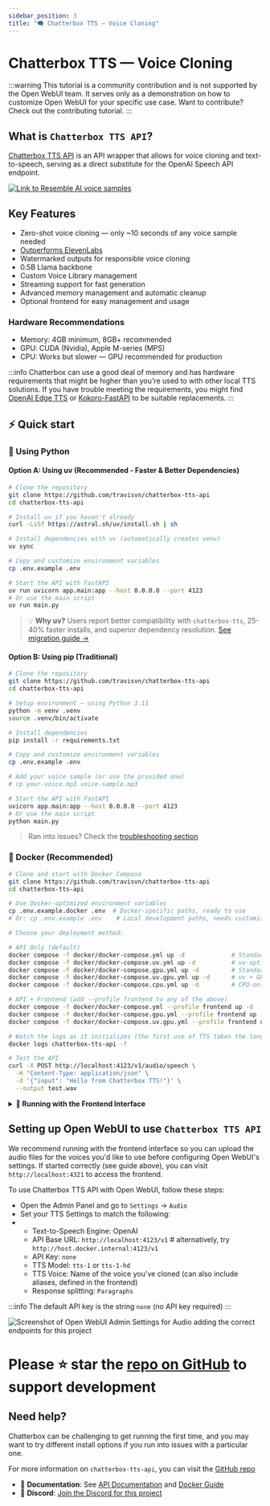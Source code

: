 ```yaml
---
sidebar_position: 3
title: "🗨️ Chatterbox TTS — Voice Cloning"
---
```


# Chatterbox TTS — Voice Cloning

:::warning
This tutorial is a community contribution and is not supported by the Open WebUI team. It serves only as a demonstration on how to customize Open WebUI for your specific use case. Want to contribute? Check out the contributing tutorial.
:::

## What is `Chatterbox TTS API`? 

[Chatterbox TTS API](https://github.com/travisvn/chatterbox-tts-api) is an API wrapper that allows for voice cloning and text-to-speech, serving as a direct substitute for the OpenAI Speech API endpoint. 

[![Link to Resemble AI voice samples](https://img.shields.io/badge/listen-demo_samples-blue)](https://resemble-ai.github.io/chatterbox_demopage/)

## Key Features

- Zero-shot voice cloning — only ~10 seconds of any voice sample needed
- [Outperforms ElevenLabs](https://podonos.com/resembleai/chatterbox)
- Watermarked outputs for responsible voice cloning
- 0.5B Llama backbone
- Custom Voice Library management
- Streaming support for fast generation
- Advanced memory management and automatic cleanup
- Optional frontend for easy management and usage

### Hardware Recommendations

- Memory: 4GB minimum, 8GB+ recommended
- GPU: CUDA (Nvidia), Apple M-series (MPS)
- CPU: Works but slower — GPU recommended for production


:::info
Chatterbox can use a good deal of memory and has hardware requirements that might be higher than you're used to with other local TTS solutions. If you have trouble meeting the requirements, you might find [OpenAI Edge TTS](https://docs.openwebui.com/tutorials/text-to-speech/openai-edge-tts-integration) or [Kokoro-FastAPI](https://docs.openwebui.com/tutorials/text-to-speech/Kokoro-FastAPI-integration) to be suitable replacements.
:::


## ⚡️ Quick start

### 🐍 Using Python

#### Option A: Using uv (Recommended - Faster & Better Dependencies)

```bash
# Clone the repository
git clone https://github.com/travisvn/chatterbox-tts-api
cd chatterbox-tts-api

# Install uv if you haven't already
curl -LsSf https://astral.sh/uv/install.sh | sh

# Install dependencies with uv (automatically creates venv)
uv sync

# Copy and customize environment variables
cp .env.example .env

# Start the API with FastAPI
uv run uvicorn app.main:app --host 0.0.0.0 --port 4123
# Or use the main script
uv run main.py
```

> 💡 **Why uv?** Users report better compatibility with `chatterbox-tts`, 25-40% faster installs, and superior dependency resolution. [See migration guide →](https://github.com/travisvn/chatterbox-tts-api/blob/main/docs/UV_MIGRATION.md)

#### Option B: Using pip (Traditional)

```bash
# Clone the repository
git clone https://github.com/travisvn/chatterbox-tts-api
cd chatterbox-tts-api

# Setup environment — using Python 3.11
python -m venv .venv
source .venv/bin/activate

# Install dependencies
pip install -r requirements.txt

# Copy and customize environment variables
cp .env.example .env

# Add your voice sample (or use the provided one)
# cp your-voice.mp3 voice-sample.mp3

# Start the API with FastAPI
uvicorn app.main:app --host 0.0.0.0 --port 4123
# Or use the main script
python main.py
```

> Ran into issues? Check the [troubleshooting section](https://github.com/travisvn/chatterbox-tts-api?tab=readme-ov-file#common-issues)

### 🐳 Docker (Recommended)

```bash
# Clone and start with Docker Compose
git clone https://github.com/travisvn/chatterbox-tts-api
cd chatterbox-tts-api

# Use Docker-optimized environment variables
cp .env.example.docker .env  # Docker-specific paths, ready to use
# Or: cp .env.example .env    # Local development paths, needs customization

# Choose your deployment method:

# API Only (default)
docker compose -f docker/docker-compose.yml up -d             # Standard (pip-based)
docker compose -f docker/docker-compose.uv.yml up -d          # uv-optimized (faster builds)
docker compose -f docker/docker-compose.gpu.yml up -d         # Standard + GPU
docker compose -f docker/docker-compose.uv.gpu.yml up -d      # uv + GPU (recommended for GPU users)
docker compose -f docker/docker-compose.cpu.yml up -d         # CPU-only

# API + Frontend (add --profile frontend to any of the above)
docker compose -f docker/docker-compose.yml --profile frontend up -d             # Standard + Frontend
docker compose -f docker/docker-compose.gpu.yml --profile frontend up -d         # GPU + Frontend
docker compose -f docker/docker-compose.uv.gpu.yml --profile frontend up -d      # uv + GPU + Frontend

# Watch the logs as it initializes (the first use of TTS takes the longest)
docker logs chatterbox-tts-api -f

# Test the API
curl -X POST http://localhost:4123/v1/audio/speech \
  -H "Content-Type: application/json" \
  -d '{"input": "Hello from Chatterbox TTS!"}' \
  --output test.wav
```

<details>
<summary><strong>🚀 Running with the Frontend Interface</strong></summary>

This project includes an optional React-based web UI. Use Docker Compose profiles to easily opt in or out of the frontend:

### With Docker Compose Profiles

```bash
# API only (default behavior)
docker compose -f docker/docker-compose.yml up -d

# API + Frontend + Web UI (with --profile frontend)
docker compose -f docker/docker-compose.yml --profile frontend up -d

# Or use the convenient helper script for fullstack:
python start.py fullstack

# Same pattern works with all deployment variants:
docker compose -f docker/docker-compose.gpu.yml --profile frontend up -d    # GPU + Frontend
docker compose -f docker/docker-compose.uv.yml --profile frontend up -d     # uv + Frontend
docker compose -f docker/docker-compose.cpu.yml --profile frontend up -d    # CPU + Frontend
```

### Local Development

For local development, you can run the API and frontend separately:

```bash
# Start the API first (follow earlier instructions)
# Then run the frontend:
cd frontend && npm install && npm run dev
```

Click the link provided from Vite to access the web UI.

### Build for Production

Build the frontend for production deployment:

```bash
cd frontend && npm install && npm run build
```

You can then access it directly from your local file system at `/dist/index.html`.

### Port Configuration

- **API Only**: Accessible at `http://localhost:4123` (direct API access)
- **With Frontend**: Web UI at `http://localhost:4321`, API requests routed via proxy

The frontend uses a reverse proxy to route requests, so when running with `--profile frontend`, the web interface will be available at `http://localhost:4321` while the API runs behind the proxy.

</details>


## Setting up Open WebUI to use `Chatterbox TTS API`

We recommend running with the frontend interface so you can upload the audio files for the voices you'd like to use before configuring Open WebUI's settings. If started correctly (see guide above), you can visit `http://localhost:4321` to access the frontend.

To use Chatterbox TTS API with Open WebUI, follow these steps:

- Open the Admin Panel and go to `Settings` -> `Audio`
- Set your TTS Settings to match the following:
- - Text-to-Speech Engine: OpenAI
  - API Base URL: `http://localhost:4123/v1` # alternatively, try `http://host.docker.internal:4123/v1`
  - API Key: `none`
  - TTS Model: `tts-1` or `tts-1-hd`
  - TTS Voice: Name of the voice you've cloned (can also include aliases, defined in the frontend)
  - Response splitting: `Paragraphs`

:::info
The default API key is the string `none` (no API key required)
:::


![Screenshot of Open WebUI Admin Settings for Audio adding the correct endpoints for this project](https://lm17s1uz51.ufs.sh/f/EsgO8cDHBTOUjUe3QjHytHQ0xqn2CishmXgGfeJ4o983TUMO)

# Please ⭐️ star the [repo on GitHub](https://github.com/travisvn/chatterbox-tts-api) to support development


## Need help? 

Chatterbox can be challenging to get running the first time, and you may want to try different install options if you run into issues with a particular one.

For more information on `chatterbox-tts-api`, you can visit the [GitHub repo](https://github.com/travisvn/chatterbox-tts-api)

- 📖 **Documentation**: See [API Documentation](https://github.com/travisvn/chatterbox-tts-api/blob/main/docs/API_README.md) and [Docker Guide](https://github.com/travisvn/chatterbox-tts-api/blob/main/docs/DOCKER_README.md)
- 💬 **Discord**: [Join the Discord for this project](http://chatterboxtts.com/discord) 
